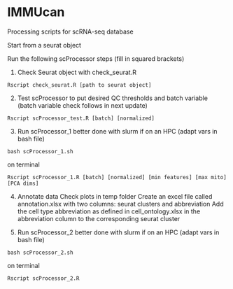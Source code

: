 # IMMUcan

Processing scripts for scRNA-seq database

Start from a seurat object

Run the following scProcessor steps (fill in squared brackets)

1. Check Seurat object with check_seurat.R
``` 
Rscript check_seurat.R [path to seurat object] 
```

2. Test scProcessor to put desired QC thresholds and batch variable (batch variable check follows in next update)
``` 
Rscript scProcessor_test.R [batch] [normalized] 
```

3. Run scProcessor_1
better done with slurm if on an HPC (adapt vars in bash file)
```
bash scProcessor_1.sh
```

on terminal
```
Rscript scProcessor_1.R [batch] [normalized] [min features] [max mito] [PCA dims]
```

4. Annotate data
Check plots in temp folder
Create an excel file called annotation.xlsx with two columns: seurat clusters and abbreviation
Add the cell type abbreviation as defined in cell_ontology.xlsx in the abbreviation column to the corresponding seurat cluster

5. Run scProcessor_2
better done with slurm if on an HPC (adapt vars in bash file)
```
bash scProcessor_2.sh
```

on terminal
```
Rscript scProcessor_2.R
```
